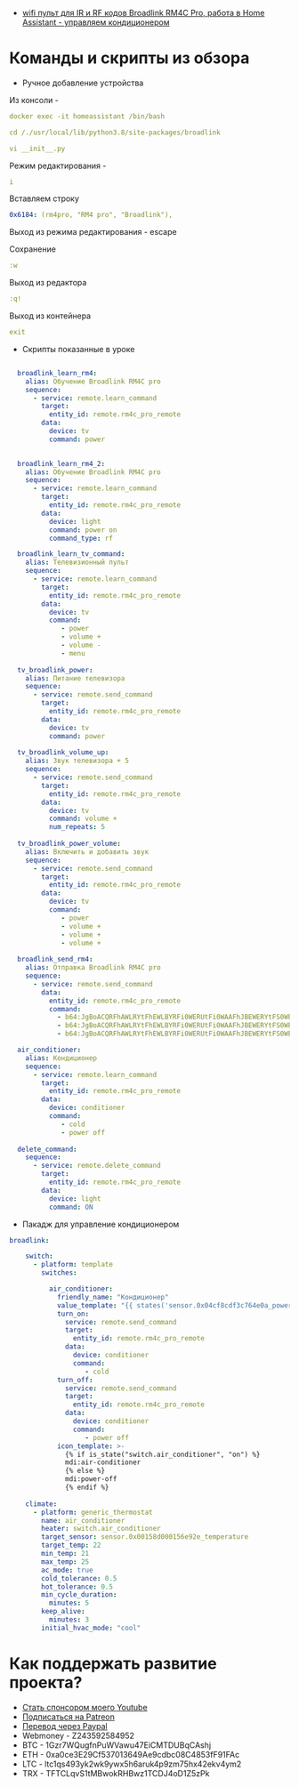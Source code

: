 * [wifi пульт для IR и RF кодов Broadlink RM4C Pro, работа в Home Assistant - управляем кондиционером](https://youtu.be/mnUF-dpVvGo)

# Команды и скрипты из обзора

* Ручное добавление устройства

Из консоли - 
```yaml
docker exec -it homeassistant /bin/bash

cd /./usr/local/lib/python3.8/site-packages/broadlink

vi __init__.py
```

Режим редактирования -
```yaml
i
```

Вставляем строку
```yaml
0x6184: (rm4pro, "RM4 pro", "Broadlink"),
```

Выход из режима редактирования - escape

Сохранение
```yaml
:w
```

Выход из редактора
```yaml
:q!
```

Выход из контейнера
```yaml
exit
```

* Скрипты показанные в уроке

```yaml

  broadlink_learn_rm4:
    alias: Обучение Broadlink RM4C pro
    sequence:
      - service: remote.learn_command
        target:
          entity_id: remote.rm4c_pro_remote
        data:
          device: tv
          command: power
          

  broadlink_learn_rm4_2:
    alias: Обучение Broadlink RM4C pro
    sequence:
      - service: remote.learn_command
        target:
          entity_id: remote.rm4c_pro_remote
        data:
          device: light
          command: power on
          command_type: rf

  broadlink_learn_tv_command:
    alias: Телевизионный пульт
    sequence:
      - service: remote.learn_command
        target:
          entity_id: remote.rm4c_pro_remote
        data:
          device: tv
          command: 
             - power
             - volume +
             - volume -
             - menu
             
  tv_broadlink_power:
    alias: Питание телевизора
    sequence:
      - service: remote.send_command
        target:
          entity_id: remote.rm4c_pro_remote
        data:
          device: tv
          command: power
          
  tv_broadlink_volume_up:
    alias: Звук телевизора + 5
    sequence:
      - service: remote.send_command
        target:
          entity_id: remote.rm4c_pro_remote
        data:
          device: tv
          command: volume +
          num_repeats: 5
          
  tv_broadlink_power_volume:
    alias: Включить и добавить звук
    sequence:
      - service: remote.send_command
        target:
          entity_id: remote.rm4c_pro_remote
        data:
          device: tv          
          command: 
             - power
             - volume + 
             - volume +
             - volume +
             
  broadlink_send_rm4:
    alias: Отправка Broadlink RM4C pro
    sequence:        
      - service: remote.send_command
        data:
          entity_id: remote.rm4c_pro_remote
          command:
            - b64:JgBoACQRFhAWLRYtFhEWLBYRFi0WERUtFi0WAAFhJBEWERYtFS0WERYtFhEVLRYRFi0WLRYAAWEjEhURFi0WLRYQFi0WERYtFREWLRYtFgABYSQRFhAWLRYtFhEWLBYRFi0WERUtFi0WAA0F==
            - b64:JgBoACQRFhAWLRYtFhEWLBYRFi0WERUtFi0WAAFhJBEWERYtFS0WERYtFhEVLRYRFi0WLRYAAWEjEhURFi0WLRYQFi0WERYtFREWLRYtFgABYSQRFhAWLRYtFhEWLBYRFi0WERUtFi0WAA0F==
            - b64:JgBoACQRFhAWLRYtFhEWLBYRFi0WERUtFi0WAAFhJBEWERYtFS0WERYtFhEVLRYRFi0WLRYAAWEjEhURFi0WLRYQFi0WERYtFREWLRYtFgABYSQRFhAWLRYtFhEWLBYRFi0WERUtFi0WAA0F==

  air_conditioner:
    alias: Кондиционер
    sequence:
      - service: remote.learn_command
        target:
          entity_id: remote.rm4c_pro_remote
        data:
          device: conditioner
          command: 
             - cold
             - power off             
             
  delete_command:
    sequence:
      - service: remote.delete_command
        target:
          entity_id: remote.rm4c_pro_remote
        data:
          device: light
          command: ON
```

* Пакадж для управление кондиционером

```yaml
broadlink:

    switch:
      - platform: template
        switches:

          air_conditioner:
            friendly_name: "Кондиционер"
            value_template: "{{ states('sensor.0x04cf8cdf3c764e0a_power') | float > 10 }}"
            turn_on:
              service: remote.send_command
              target:
                entity_id: remote.rm4c_pro_remote
              data:
                device: conditioner
                command: 
                   - cold
            turn_off:
              service: remote.send_command
              target:
                entity_id: remote.rm4c_pro_remote
              data:
                device: conditioner
                command: 
                   - power off
            icon_template: >-
              {% if is_state("switch.air_conditioner", "on") %}
              mdi:air-conditioner
              {% else %}
              mdi:power-off
              {% endif %}
              
    climate:
      - platform: generic_thermostat
        name: air_conditioner
        heater: switch.air_conditioner
        target_sensor: sensor.0x00158d000156e92e_temperature
        target_temp: 22
        min_temp: 21
        max_temp: 25
        ac_mode: true
        cold_tolerance: 0.5
        hot_tolerance: 0.5
        min_cycle_duration:
          minutes: 5
        keep_alive:
          minutes: 3
        initial_hvac_mode: "cool"
```


# Как поддержать развитие проекта?
* [Стать спонсором моего Youtube](http://kvazis.link/sponsorship)
* [Подписаться на Patreon](http://kvazis.link/patreon)
* [Перевод через Paypal](http://kvazis.link/paypal)
* Webmoney - Z243592584952
* BTC - 1Gzr7WQugfnPuWVawu47EiCMTDUBqCAshj
* ETH - 0xa0ce3E29Cf537013649Ae9cdbc08C4853fF91FAc
* LTC - ltc1qs493yk2wk9ywx5h6aruk4p9zm75hx42ekv4ym2
* TRX - TFTCLqvS1tMBwokRHBwz1TCDJ4oD1Z5zPk